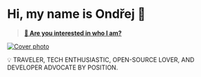 # Hi, my name is Ondřej 👋

> __[:eyes: Are you interested in who I am?](https://ondrej.chrastina.tech)__

[![Cover photo](https://raw.githubusercontent.com/Simply007/Simply007/master/1500x500.jpg "Death Valley")](https://ondrej.chrastina.tech)

:bulb: TRAVELER, TECH ENTHUSIASTIC, OPEN-SOURCE LOVER, AND DEVELOPER ADVOCATE BY POSITION.
